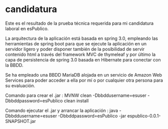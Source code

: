 # candidatura
Este es el resultado de la prueba técnica requerida para mi candidatura laboral en esPublico.

  La arquitectura de la aplicación está basada en spring 3.0, empleando las herramientas de spring boot para que se ejecute la aplicación en
un servidor ligero y poder disponer también de la posibilidad de servir contenido html a través del framework MVC de thymeleaf y por último
la capa de persistencia de spring 3.0 basada en Hibernate para conectar con la BBDD.

  Se ha empleado una BBDD MariaDB alojada en un servicio de Amazon Web Services para poder acceder a ella por mí o por cualquier otra persona para su evaluación.
    
  Comando para crear el .jar : MVNW clean -Dbbddusername=esuser -Dbbddpassword=esPublico clean install
    
  Comando ejecutar el .jar y arrancar la aplicación :   java -Dbbddusername=esuser -Dbbddpassword=esPublico -jar espublico-0.0.1-SNAPSHOT.jar
